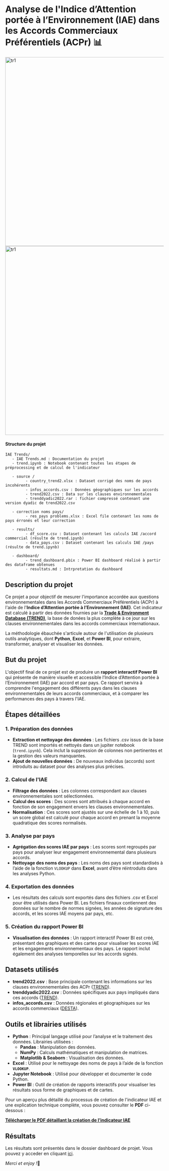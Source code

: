 # Analyse de l'Indice d’Attention portée à l’Environnement (IAE) dans les Accords Commerciaux Préférentiels (ACPr) 📊

<p><img src="dashboard/tr1.png" alt="tr1" width="600" style="display:inline-bock; vertical-align:middle"/> <img src="dashboard/tr2.png" alt="tr1" width="600" style="display:inline-bock; vertical-align:middle"/></p>


#### Structure du projet
```
IAE Trends/
   - IAE Trends.md : Documentation du projet
   - trend.ipynb : Notebook contenant toutes les étapes de préprocessing et de calcul de l'indicateur

   - source /
         - country_trend2.xlsx : Dataset corrigé des noms de pays incohérents
         - infos_accords.csv : Données géographiques sur les accords
         - trend2022.csv : Data sur les clauses environnementales
         - trenddyadic2022.rar : fichier compressé contenant une version dyadic de trend2022.csv

   - correction noms pays/
         - res_pays problems.xlsx : Excel file contenant les noms de pays érronés et leur correction

   - results/
         - df_score.csv : Dataset contenant les calculs IAE /accord commercial (résulte de trend.ipynb)
         - data_pays.csv : Dataset contenant les calculs IAE /pays (résulte de trend.ipynb)

   - dashboard/
         - trend_dashboard.pbix : Power BI dashboard réalisé à partir des dataframe obtenues
         - resultats.md : Intrpretation du dashboard
```

## Description du projet

Ce projet a pour objectif de mesurer l'importance accordée aux questions environnementales dans les Accords Commerciaux Préférentiels (ACPr) à l'aide de l'**Indice d’Attention portée à l’Environnement (IAE)**. Cet indicateur est calculé à partir des données fournies par la [**Trade & Environment Database (TREND)**](https://www.chaire-epi.ulaval.ca/en/trend), la base de donées la plus complète à ce jour sur les clauses environnementales dans les accords commerciaux internationaux.

La méthodologie ébauchée s'articule autour de l'utilisation de plusieurs outils analytiques, dont **Python**, **Excel**, et **Power BI**, pour extraire, transformer, analyser et visualiser les données.

## But du projet

L'objectif final de ce projet est de produire un **rapport interactif Power BI** qui présente de manière visuelle et accessible l’Indice d’Attention portée à l’Environnement (IAE) par accord et par pays. Ce rapport servira à comprendre l'engagement des différents pays dans les clauses environnementales de leurs accords commerciaux, et à comparer les performances des pays à travers l'IAE.

## Étapes détaillées

### 1. **Préparation des données**

-   **Extraction et nettoyage des données** : Les fichiers .csv issus de la base TREND sont importés et nettoyés dans un jupiter notebook (`trend.ipynb`). Cela inclut la suppression de colonnes non pertinentes et la gestion des valeurs manquantes.
-   **Ajout de nouvelles données** : De nouveaux individus (accords) sont introduits au dataset pour des analyses plus précises.

### 2. **Calcul de l'IAE**

-   **Filtrage des données** : Les colonnes correspondant aux clauses environnementales sont sélectionnées.
-   **Calcul des scores** : Des scores sont attribués à chaque accord en fonction de son engagement envers les clauses environnementales.
-   **Normalisation** : Ces scores sont ajustés sur une échelle de 1 à 10, puis un score global est calculé pour chaque accord en prenant la moyenne quadratique des scores normalisés.

### 3. **Analyse par pays**

-   **Agrégation des scores IAE par pays** : Les scores sont regroupés par pays pour analyser leur engagement environnemental dans plusieurs accords.
-   **Nettoyage des noms des pays** : Les noms des pays sont standardisés à l’aide de la fonction `VLOOKUP` dans **Excel**, avant d’être réintroduits dans les analyses Python.

### 4. **Exportation des données**

-   Les résultats des calculs sont exportés dans des fichiers .csv et Excel pour être utilisés dans Power BI. Les fichiers finaaux contiennent des données sur le nombre de normes signées, les années de signature des accords, et les scores IAE moyens par pays, etc.

### 5. **Création du rapport Power BI**

-   **Visualisation des données** : Un rapport interactif Power BI est créé, présentant des graphiques et des cartes pour visualiser les scores IAE et les engagements environnementaux des pays. Le rapport inclut également des analyses temporelles sur les accords signés.

## Datasets utilisés

-   **trend2022.csv** : Base principale contenant les informations sur les clauses environnementales des ACPr ([TREND](https://www.chaire-epi.ulaval.ca/en/trend)).
-   **trenddyadic2022.csv** : Données spécifiques aux pays impliqués dans ces accords ([TREND](https://www.chaire-epi.ulaval.ca/en/trend)).
-   **infos_accords.csv** : Données régionales et géographiques sur les accords commerciaux ([DESTA](https://www.designoftradeagreements.org/downloads/)).

## Outils et librairies utilisés

-   **Python** : Principal langage utilisé pour l’analyse et le traitement des données. Librairies utilisées :
    -   **Pandas** : Manipulation des données.
    -   **NumPy** : Calculs mathématiques et manipulation de matrices.
    -   **Matplotlib & Seaborn** : Visualisation des données.
-   **Excel** : Utilisé pour le nettoyage des noms de pays à l’aide de la fonction **`VLOOKUP`**.
-   **Jupyter Notebook** : Utilisé pour développer et documenter le code Python.
-   **Power BI** : Outil de création de rapports interactifs pour visualiser les résultats sous forme de graphiques et de cartes.

Pour un aperçu plus détaillé du processus de création de l'indicateur IAE et une explication technique complète, vous pouvez consulter le **PDF** ci-dessous :

[**Télécharger le PDF détaillant la création de l’indicateur IAE**](https://drive.google.com/file/d/1m1CoiJk8brmNx2D9m2sQcm7lRcRZim5W/view?usp=sharing)

## Résultats

Les résultats sont présentés dans le dossier dashboard de projet. Vous pouvez y acceder en cliquant [ici](https://github.com/aurvl/Projects/tree/main/IAE%20Trends/dashboard).

*Merci et enjoy !*🎉
